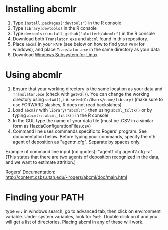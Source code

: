 # Installing abcmlr
1. Type `install.packages("devtools")` in the R console
2. Type `library(devtools)` in the R console
3. Type `devtools::install_github("alutterb/abcmlr")` in the R console
4. Download both `Translator.exe` and `abcml` found in this repository.
5. Place `abcml` in your `PATH` (see below on how to find your `PATH` for windows), and place `Translator.exe` in the same directory as your data
6. Download [Windows Subsystem for Linux](https://docs.microsoft.com/en-us/windows/wsl/install-win10) 

# Using abcmlr
1. Ensure that your working directory is the same location as your data and `Translator.exe` (check with `getwd()`). You can change the working directory using `setwd()`, i.e: `setwd(C:/Users/name/library)` (make sure to use FORWARD slashes, R does not read backslahes)
2. Load `abcmlr` with `library("abcmlr")` then using `abcml_tcltk()` or by typing `abcmlr::abcml_tcltk()` in the R console
3. In the GUI, type the name of your data file (must be .CSV in a similar form as HazdaConfigurationFiles.csv) 
4. Command line uses commands specific to Rogers' program. See documentation below. Before typing your commands, specify the nth agent of deposition as "agentn.cfg". Separate by spaces only. 

Example of command line input (no quotes): "agent1.cfg agent2.cfg -a"
(This states that there are two agents of deposition recognized in the data, and we want to estimate attrition.)

Rogers' Documentation: http://content.csbs.utah.edu/~rogers/abcml/doc/main.html

# Finding your PATH

type `env` in windows search, go to advanced tab, then click on environment variable. Under system variables, look for `Path`. Double click on it and you will get a list of directories. Placing abcml in any of these will work.
